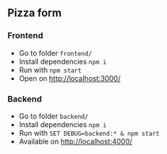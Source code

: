 ## Pizza form

### Frontend

- Go to folder `frontend/`
- Install dependencies `npm i`
- Run with `npm start`
- Open on [http://localhost:3000/](http://localhost:3000/)

### Backend

- Go to folder `backend/`
- Install dependencies `npm i`
- Run with `SET DEBUG=backend:* & npm start`
- Available on [http://localhost:4000/](http://localhost:4000/)
